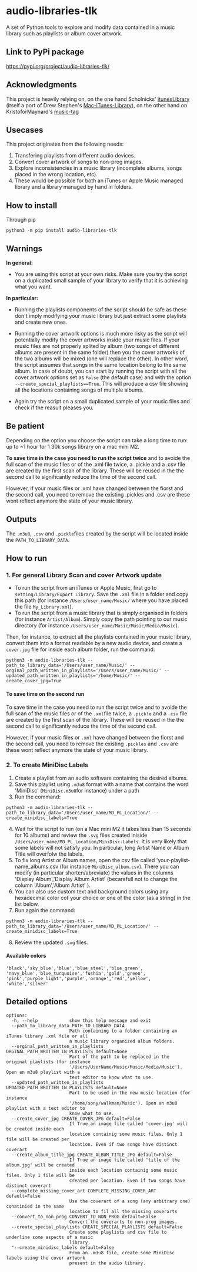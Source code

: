 # audio-libraries-tlk

A set of Python tools to explore and modify data contained in a music library such as playlists or album cover artwork. 

## Link to PyPi package

https://pypi.org/project/audio-libraries-tlk/

## Acknowledgments

This project is heavily relying on, on the one hand Scholnicks' [itunesLibrary](https://pypi.org/project/iTunesLibrary/) (itself a port of Drew Stephen's [Mac-iTunes-Library](https://github.com/dinomite/Mac-iTunes-Library)), on the other hand on KristoforMaynard's [music-tag](https://pypi.org/project/music-tag/)

## Usecases

This project originates from the following needs:

1. Transfering playlists from different audio devices.
2. Convert cover artwork of songs to non-prog images.
3. Explore inconsistencies in a music library (incomplete albums, songs placed in the wrong location, etc).
4. These would be possible for both an iTunes or Apple Music managed library and a library managed by hand in folders.

## How to install

Through pip
```
python3 -m pip install audio-libraries-tlk
```
## Warnings

**In general:**

* You are using this script at your own risks. Make sure you try the script on a duplicated small sample of your library to verify that it is achieving what you want.

**In particular:**

* Running the playlists components of the script should be safe as these don't imply modifying your music library but just extract some playlists and create new ones.

* Running the cover artwork options is much more risky as the script will potentially modify the cover artworks inside your music files. If your music files are not properly splited by album (two songs of different albums are present in the same folder) then you the cover artworks of the two albums will be mixed (one will replace the other). In other word, the script assumes that songs in the same location belong to the same album.  In case of doubt, you can start by running the script with all the cover artwork options set as `False` (the default case) and with the option `--create_special_playlists==True`. This will produce a csv file showing all the locations containing songs of multiple albums.

* Again try the script on a small duplicated sample of your music files and check if the reasult pleases you.

## Be patient

Depending on the option you choose the script can take a long time to run: up to ~1 hour for 1 30k songs library on a mac mini M2.

**To save time in the case you need to run the script twice** and to avoide the full scan of the music files or of the .xml file twice, a .pickle and a .csv file are created by the first scan of the library. These will be reused in the the second call to significantly reduce the time of the second call. 

However, if your music files or .xml have changed between the fiorst and the second call, you need to remove the existing .pickles and .csv are these wont reflect anymore the state of your music library.

## Outputs

The `.m3u8`, `.csv` and `.pickle`files created by the script will be located inside the `PATH_TO_LIBRARY_DATA`.


## How to run

### 1. For general Library Scan and cover Artwork update

* To run the script from an iTunes or Apple Music, first go to `setting/Library/Export Library`. Save the `.xml` file in a folder and copy this path (for instance `/Users/user_name/Music/` where you have placed the file `My_Library.xml`).
* To run the script from a music library that is simply organised in folders (for instance `Artist/Album`). Simply copy the path pointing to our music directory (for instance `/Users/user_name/Music/Music/Media/Music`).

Then, for instance, to extract all the playlists contained in your music library, convert them into a format readable by a new audio device, and create a `cover.jpg` file for inside each album folder, run the command:

```
python3 -m audio-libraries-tlk --path_to_library_data='/Users/user_name/Music/' --orginal_path_written_in_playlists='/Users/user_name/Music/' --updated_path_written_in_playlists='/home/Music/' --create_cover_jpg=True
```


#### To save time on the second run

To save time in the case you need to run the script twice and to avoide the full scan of the music files or of the `.xml`file twice, a `.pickle` and a `.csv` file are created by the first scan of the library. These will be reused in the the second call to significantly reduce the time of the second call. 

However, if your music files or `.xml` have changed between the fiorst and the second call, you need to remove the existing `.pickles` and `.csv` are these wont reflect anymore the state of your music library.

### 2. To create MiniDisc Labels

1. Create a playlist from an audio software containing the desired albums.
2. Save this playlist using `.m3u8` format with a name that contains the word 'MiniDisc' (`MiniDisc.m3u8`for instance) under a path 
3. Run the command:

```
python3 -m audio-libraries-tlk --path_to_library_data='/Users/user_name/MD_PL_Location/' --create_minidisc_labels=True

```
4. Wait for the script to run (on a Mac mini M2 it takes less than 15 seconds for 10 albums)  and review the `.svg` files created iniside `/Users/user_name/MD_PL_Location/MiniDisc-Labels`. It is very likely that some labels will not satisfy you. In particular, long Artist Name or Album Title will overfolw the labels.
5. To fix long Artist or Album names, open the csv file called 'your-playlist-name_albums.csv (for instance `MiniDisc_album.csv`). There you can modify (in particular shorten/abreviate) the values in the columns 'Display Album','Display Album Artist' (becarefull not to change the column 'Album','Album Artist' ).
6. You can also use custom text and background colors using any hexadecimal color cof your choice or one of the color (as a string) in the list below.
7. Run again the command:

```
python3 -m audio-libraries-tlk --path_to_library_data='/Users/user_name/MD_PL_Location/' --create_minidisc_labels=True

```
8. Review the updated `.svg` files.

#### Available colors
```
'black','sky_blue','blue','blue_steel','blue_green',
'navy_blue','blue_turquoise','fushia','gold','green',
'pink','purple_light','purple','orange','red','yellow',
'white','silver'
```
## Detailed options


```
options:
  -h, --help            show this help message and exit
  --path_to_library_data PATH_TO_LIBRARY_DATA
                        Path containing to a folder containing an iTunes library .xml file or all
                        a music library organized album folders.
  --orginal_path_written_in_playlists ORGINAL_PATH_WRITTEN_IN_PLAYLISTS default=None
                        Part of the path to be replaced in the original playlists (for instance
                        '/Users/UserName/Music/Music/Media/Music'). Open an m3u8 playlist with a
                        text editor to know what to use.
  --updated_path_written_in_playlists UPDATED_PATH_WRITTEN_IN_PLAYLISTS default=None
                        Part to be used in the new music location (for instance
                        '/home/sony/walkman/Music'). Open an m3u8 playlist with a text editor to
                        know what to use.
  --create_cover_jpg CREATE_COVER_JPG default=False
                        If True an image file called 'cover.jpg' will be created inside each
                        location containig some music files. Only 1 file will be created per
                        location. Even if two songs have distinct coverart
  --create_album_title_jpg CREATE_ALBUM_TITLE_JPG default=False
                        If True an image file called 'title of the album.jpg' will be created
                        inside each location containig some music files. Only 1 file will be
                        created per location. Even if two songs have distinct coverart
  --complete_missing_cover_art COMPLETE_MISSING_COVER_ART default=False
                        Use the coverart of a song (any arbitrary one) conatinied in the same
                        location to fil all the missing coverarts
  --convert_to_non_prog CONVERT_TO_NON_PROG default=False
                        Convert the coverarts to non-prog images.
  --create_special_playlists CREATE_SPECIAL_PLAYLISTS default=False
                        Create some playlists and csv file to underline some aspects of a music
                        library.
  "--create_minidisc_labels default=False
                        From an .m3u8 file, create some MiniDisc labels using the cover artwork 
                        present in the audio library.
```

